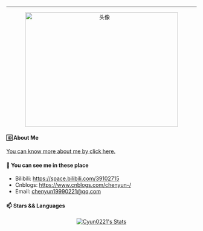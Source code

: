 <hr>
<div align=center>
  <img src="http://47.100.194.126:8080/img/cyun.jpg" alt="头像" width=404 height=303>
</div>

#### 🆔 About Me

[You can know more about me by click here.](https://cyun0221.github.io/about.html)

#### 💬 You can see me in these place

- Bilibili: https://space.bilibili.com/39102715
- Cnblogs: https://www.cnblogs.com/chenyun-/ 
- Email: chenyun19990221@qq.com

#### 📫 Stars && Languages
<p align="center">
  <a href="https://github.com/Cyun0221" class="rich-diff-level-one">
    <img src="https://github-readme-stats.vercel.app/api?username=Cyun0221&theme=&title_color=0080ff&text_color=0080ff88" alt="Cyun0221's Stats" >
  </a>
</p>


<!--
**Cyun0221/Cyun0221** is a ✨ _special_ ✨ repository because its `README.md` (this file) appears on your GitHub profile.

Here are some ideas to get you started:

- 🔭 I’m currently working on ...
- 🌱 I’m currently learning ...
- 👯 I’m looking to collaborate on ...
- 🤔 I’m looking for help with ...
- 💬 Ask me about ...
- 📫 How to reach me: ...
- 😄 Pronouns: ...
- ⚡ Fun fact: ...
-->
